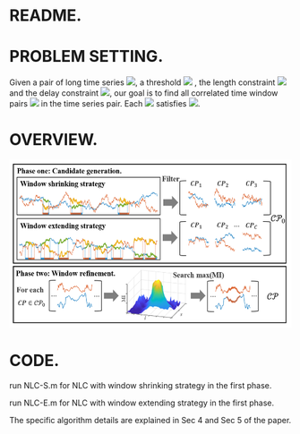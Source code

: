 # README.

# PROBLEM SETTING.

Given a pair of long time series ![](https://render.githubusercontent.com/render/math?math=(X,Y)), a threshold ![](https://render.githubusercontent.com/render/math?math=\theta) , the length constraint ![](https://render.githubusercontent.com/render/math?math=[L_{min},L_{max}]) and the delay constraint  ![](https://render.githubusercontent.com/render/math?math=[\tau_{min},\tau_{max}]), 
our goal is to find all correlated time window pairs ![](https://render.githubusercontent.com/render/math?math=%5Cmathcal%7BCP%7D=%5C%7BCP_1,CP_2,%5Ccdots,%20CP_%7B%7C%5Cmathcal%7BCP%7D%7C%7D%5C%7D) in the time series pair. 
Each ![](https://render.githubusercontent.com/render/math?math={CP_i=<s_i,l_i,\tau_i>}) satisfies 
![](https://render.githubusercontent.com/render/math?math=I(X(s_i,l_i),Y(s_i%2B\tau_i,l_i))\geq\theta).

# OVERVIEW.

<img src="https://github.com/zhxjz/NLC/blob/main/pics/overview.PNG" height="300"/>

# CODE.

run NLC-S.m for NLC with window shrinking strategy in the first phase.

run NLC-E.m for NLC with window extending strategy in the first phase.

The specific algorithm details are explained in Sec 4 and Sec 5 of the paper.
